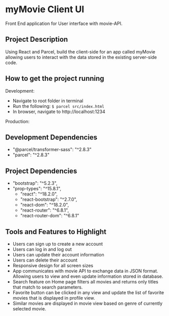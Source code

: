 # myMovie Client UI

Front End application for User interface with movie-API.

## Project Description

Using React and Parcel, build the client-side for an app called myMovie allowing users to interact with the data stored in the existing server-side code.

## How to get the project running

Development:

- Navigate to root folder in terminal
- Run the following: `$ parcel src/index.html`
- In browser, navigate to http://localhost:1234

Production:

## Development Dependencies

- "@parcel/transformer-sass": "^2.8.3"
- "parcel": "^2.8.3"

## Project Dependencies

- "bootstrap": "^5.2.3",
- "prop-types": "^15.8.1",
  - "react": "^18.2.0",
  - "react-bootstrap": "^2.7.0",
  - "react-dom": "^18.2.0",
  - "react-router": "^6.8.1",
  - "react-router-dom": "^6.8.1"

## Tools and Features to Highlight

- Users can sign up to create a new account
- Users can log in and log out
- Users can update their account information
- Users can delete their account
- Responsive design for all screen sizes
- App communicates with movie API to exchange data in JSON format. Allowing users to view and even update information stored in database.
- Search feature on Home page filters all movies and returns only titles that match to search parameters.
- Favorite button can be clicked in any view and update the list of favorite movies that is displayed in profile view.
- Similar movies are displayed in movie view based on genre of currently selected movie.
